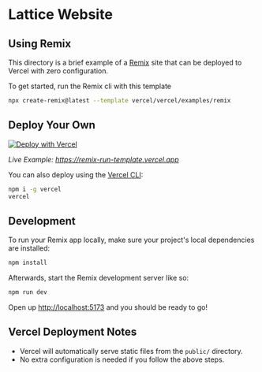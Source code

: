 # Lattice Website
## Using Remix

This directory is a brief example of a [Remix](https://remix.run/docs) site that can be deployed to Vercel with zero configuration.

To get started, run the Remix cli with this template

```sh
npx create-remix@latest --template vercel/vercel/examples/remix
```

## Deploy Your Own

[![Deploy with Vercel](https://vercel.com/button)](https://vercel.com/new/clone?repository-url=https://github.com/vercel/examples/tree/main/framework-boilerplates/remix&template=remix)

_Live Example: https://remix-run-template.vercel.app_

You can also deploy using the [Vercel CLI](https://vercel.com/docs/cli):

```sh
npm i -g vercel
vercel
```

## Development

To run your Remix app locally, make sure your project's local dependencies are installed:

```sh
npm install
```

Afterwards, start the Remix development server like so:

```sh
npm run dev
```

Open up [http://localhost:5173](http://localhost:5173) and you should be ready to go!


## Vercel Deployment Notes
- Vercel will automatically serve static files from the `public/` directory.
- No extra configuration is needed if you follow the above steps.